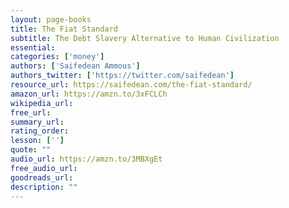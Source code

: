 ```yaml
---
layout: page-books
title: The Fiat Standard
subtitle: The Debt Slavery Alternative to Human Civilization
essential: 
categories: ['money']
authors: ['Saifedean Ammous']
authors_twitter: ['https://twitter.com/saifedean']
resource_url: https://saifedean.com/the-fiat-standard/
amazon_url: https://amzn.to/3xFCLCh
wikipedia_url: 
free_url: 
summary_url: 
rating_order: 
lesson: ['']
quote: ""
audio_url: https://amzn.to/3MBXgEt
free_audio_url: 
goodreads_url: 
description: ""
---
```

